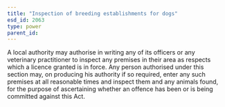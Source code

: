 ```yaml
---
title: "Inspection of breeding establishments for dogs"
esd_id: 2063
type: power
parent_id:  
---
```


A local authority may authorise in writing any of its officers or any veterinary practitioner to inspect any premises in their area as respects which a licence granted is in force. Any person authorised under this section may, on producing his authority if so required, enter any such premises at all reasonable times and inspect them and any animals found, for the purpose of ascertaining whether an offence has been or is being committed against this Act.

